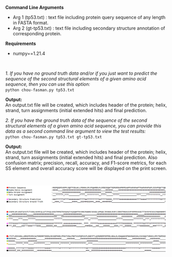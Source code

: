 **Command Line Arguments**
- Arg 1 (tp53.txt) : text file including protein query sequence of any length in FASTA format. 
- Arg 2 (gt-tp53.txt) : text file including secondary structure annotation of corresponding protein.

**Requirements** 
- numpy==1.21.4

<br>

*1. If you have no ground truth data and/or if you just want to predict the sequence of the second structural elements of a given amino acid sequence, then you can use this option:*<br>
`python chou-fasman.py tp53.txt`

**Output:** <br>
An output.txt file will be created, which includes header of the protein; helix, strand, turn assignments (initial extended hits) and final prediction.


*2. If you have the ground truth data of the sequence of the second structural elements of a given amino acid sequence, you can provide this data as a second command line argument to view the test results:*<br>
`python chou-fasman.py tp53.txt gt-tp53.txt`

**Output:**<br>
An output.txt file will be created, which includes header of the protein; helix, strand, turn assignments (initial extended hits) and final prediction. Also confusion matrix; precision, recall, accuracy, and F1-score metrics, for each SS element and overall accuracy score will be displayed on the print screen.

<br>
<p align="center">
  <img src="/images/out.PNG">
</p>

